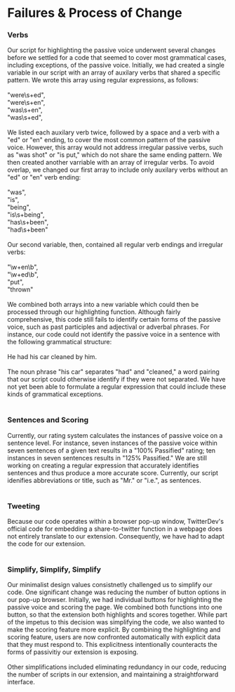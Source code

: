 # Failures & Process of Change 

### Verbs
Our script for highlighting the passive voice underwent several changes before we settled for a code that seemed to cover most grammatical cases, including exceptions, of the passive voice. Initially, we had created a single variable in our script with an array of auxilary verbs that shared a specific pattern. We wrote this array using regular expressions, as follows:<br><br>
    "were\\s+ed",<br>
    "were\\s+en",<br>
		"was\\s+en",<br>
    "was\\s+ed",<br><br>
We listed each auxilary verb twice, followed by a space and a verb with a "ed" or "en" ending, to cover the most common pattern of the passive voice. However, this array would not address irregular passive verbs, such as "was shot" or "is put," which do not share the same ending pattern. We then created another varriable with an array of irregular verbs. To avoid overlap, we changed our first array to include only auxilary verbs without an "ed" or "en" verb ending:<br><br>
    "was",<br>
		"is",<br>
		"being",<br>
		"is\\s+being",<br>
		"has\\s+been",<br>
		"had\\s+been"<br><br>
Our second variable, then, contained all regular verb endings and irregular verbs:<br><br>
    "\\w+en\\b",<br>
		"\\w+ed\\b",<br>
		"put",<br>
		"thrown"<br><br>
We combined both arrays into a new variable which could then be processed through our highlighting function. Although fairly comprehensive, this code still fails to identify certain forms of the passive voice, such as past participles and adjectival or adverbal phrases. For instance, our code could not identify the passive voice in a sentence with the following grammatical structure:<br><br>
    He had his car cleaned by him.<br><br>
The noun phrase "his car" separates "had" and "cleaned," a word pairing that our script could otherwise identify if they were not separated. We have not yet been able to formulate a regular expression that could include these kinds of grammatical exceptions.<br><br>

### Sentences and Scoring
Currently, our rating system calculates the instances of passive voice on a sentence level. For instance, seven instances of the passive voice within seven sentences of a given text results in a "100% Passified" rating; ten instances in seven sentences results in "125% Passified." We are still working on creating a regular expression that accurately identifies sentences and thus produce a more accurate score. Currently, our script idenifies abbreviations or title, such as "Mr." or "i.e.", as sentences. <br><br>

### Tweeting
Because our code operates within a browser pop-up window, TwitterDev's official code for embedding a share-to-twitter function in a webpage does not entirely translate to our extension. Consequently, we have had to adapt the code for our extension.
<br><br>

### Simplify, Simplify, Simplify
Our minimalist design values consistnetly challenged us to simplify our code. One significant change was reducing the number of button options in our pop-up browser. Initially, we had individual buttons for highlighting the passive voice and scoring the page. We combined both functions into one button, so that the extension both highlights and scores together. While part of the impetus to this decision was simplifying the code, we also wanted to make the scoring feature more explicit. By combining the highlighting and scoring feature, users are now confronted automatically with explicit data that they must respond to. This explicitness intentionally counteracts the forms of passivitiy our extension is exposing. <br><br>Other simplifications included eliminating redundancy in our code, reducing the number of scripts in our extension, and maintaining a straightforward interface.
